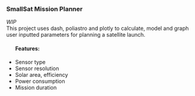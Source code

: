 ### SmallSat Mission Planner
<i>WIP</i><br>
This project uses dash, poliastro and plotly to calculate, model and graph user inputted parameters for planning a satellite launch.<br>
<ul>
<h4>Features:</h4>
<li>Sensor type</li>
<li>Sensor resolution</li>
<li>Solar area, efficiency</li>
<li>Power consumption</li>
<li>Mission duration</li>
</ul>